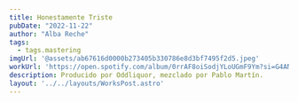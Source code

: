 ```yaml
---
title: Honestamente Triste
pubDate: "2022-11-22"
author: "Alba Reche"
tags:
  - tags.mastering
imgUrl: '@assets/ab67616d0000b273405b330786e8d3bf7495f2d5.jpeg'
workUrl: 'https://open.spotify.com/album/0rrAF8oiSodjYLoUGmF9Ym?si=G4AN_MuyQKGhIhzp0UM5rw'
description: Producido por Oddliquor, mezclado por Pablo Martín.
layout: '../../layouts/WorksPost.astro'
---
```


